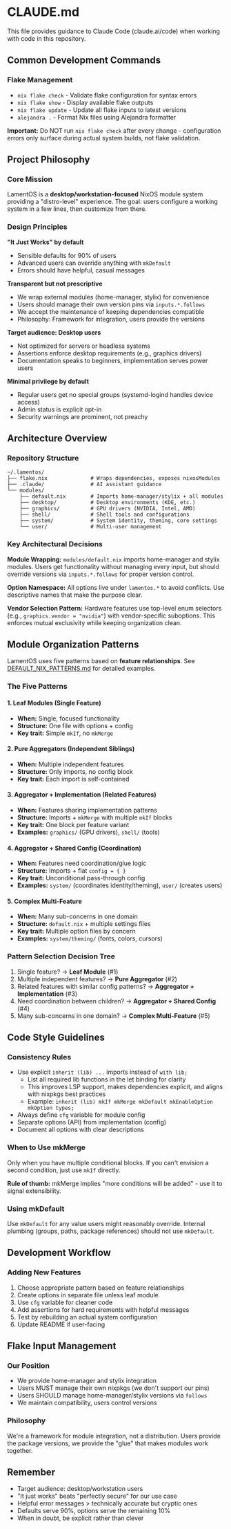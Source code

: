 # CLAUDE.md

This file provides guidance to Claude Code (claude.ai/code) when working with code in this repository.

## Common Development Commands

### Flake Management
- `nix flake check` - Validate flake configuration for syntax errors
- `nix flake show` - Display available flake outputs
- `nix flake update` - Update all flake inputs to latest versions
- `alejandra .` - Format Nix files using Alejandra formatter

**Important:** Do NOT run `nix flake check` after every change - configuration errors only surface during actual system builds, not flake validation.

## Project Philosophy

### Core Mission
LamentOS is a **desktop/workstation-focused** NixOS module system providing a "distro-level" experience. The goal: users configure a working system in a few lines, then customize from there.

### Design Principles

**"It Just Works" by default**
- Sensible defaults for 90% of users
- Advanced users can override anything with `mkDefault`
- Errors should have helpful, casual messages

**Transparent but not prescriptive**
- We wrap external modules (home-manager, stylix) for convenience
- Users should manage their own version pins via `inputs.*.follows`
- We accept the maintenance of keeping dependencies compatible
- Philosophy: Framework for integration, users provide the versions

**Target audience: Desktop users**
- Not optimized for servers or headless systems
- Assertions enforce desktop requirements (e.g., graphics drivers)
- Documentation speaks to beginners, implementation serves power users

**Minimal privilege by default**
- Regular users get no special groups (systemd-logind handles device access)
- Admin status is explicit opt-in
- Security warnings are prominent, not preachy

## Architecture Overview

### Repository Structure

```
~/.lamentos/
├── flake.nix              # Wraps dependencies, exposes nixosModules
├── .claude/               # AI assistant guidance
└── modules/
    ├── default.nix        # Imports home-manager/stylix + all modules
    ├── desktop/           # Desktop environments (KDE, etc.)
    ├── graphics/          # GPU drivers (NVIDIA, Intel, AMD)
    ├── shell/             # Shell tools and configurations
    ├── system/            # System identity, theming, core settings
    └── user/              # Multi-user management
```

### Key Architectural Decisions

**Module Wrapping:**
`modules/default.nix` imports home-manager and stylix modules. Users get functionality without managing every input, but should override versions via `inputs.*.follows` for proper version control.

**Option Namespace:**
All options live under `lamentos.*` to avoid conflicts. Use descriptive names that make the purpose clear.

**Vendor Selection Pattern:**
Hardware features use top-level enum selectors (e.g., `graphics.vendor = "nvidia"`) with vendor-specific suboptions. This enforces mutual exclusivity while keeping organization clean.

## Module Organization Patterns

LamentOS uses five patterns based on **feature relationships**. See [DEFAULT_NIX_PATTERNS.md](./.claude/DEFAULT_NIX_PATTERNS.md) for detailed examples.

### The Five Patterns

#### 1. Leaf Modules (Single Feature)
- **When:** Single, focused functionality
- **Structure:** One file with options + config
- **Key trait:** Simple `mkIf`, no `mkMerge`

#### 2. Pure Aggregators (Independent Siblings)
- **When:** Multiple independent features
- **Structure:** Only imports, no config block
- **Key trait:** Each import is self-contained

#### 3. Aggregator + Implementation (Related Features)
- **When:** Features sharing implementation patterns
- **Structure:** Imports + `mkMerge` with multiple `mkIf` blocks
- **Key trait:** One block per feature variant
- **Examples:** `graphics/` (GPU drivers), `shell/` (tools)

#### 4. Aggregator + Shared Config (Coordination)
- **When:** Features need coordination/glue logic
- **Structure:** Imports + flat `config = { }`
- **Key trait:** Unconditional pass-through config
- **Examples:** `system/` (coordinates identity/theming), `user/` (creates users)

#### 5. Complex Multi-Feature
- **When:** Many sub-concerns in one domain
- **Structure:** `default.nix` + multiple settings files
- **Key trait:** Multiple option files by concern
- **Examples:** `system/theming/` (fonts, colors, cursors)

### Pattern Selection Decision Tree

1. Single feature? → **Leaf Module** (#1)
2. Multiple independent features? → **Pure Aggregator** (#2)
3. Related features with similar config patterns? → **Aggregator + Implementation** (#3)
4. Need coordination between children? → **Aggregator + Shared Config** (#4)
5. Many sub-concerns in one domain? → **Complex Multi-Feature** (#5)

## Code Style Guidelines

### Consistency Rules
- Use explicit `inherit (lib) ...` imports instead of `with lib;`
  - List all required lib functions in the let binding for clarity
  - This improves LSP support, makes dependencies explicit, and aligns with nixpkgs best practices
  - Example: `inherit (lib) mkIf mkMerge mkDefault mkEnableOption mkOption types;`
- Always define `cfg` variable for module config
- Separate options (API) from implementation (config)
- Document all options with clear descriptions

### When to Use mkMerge
Only when you have multiple conditional blocks. If you can't envision a second condition, just use `mkIf` directly.

**Rule of thumb:** mkMerge implies "more conditions will be added" - use it to signal extensibility.

### Using mkDefault
Use `mkDefault` for any value users might reasonably override. Internal plumbing (groups, paths, package references) should not use `mkDefault`.

## Development Workflow

### Adding New Features

1. Choose appropriate pattern based on feature relationships
2. Create options in separate file unless leaf module
3. Use `cfg` variable for cleaner code
4. Add assertions for hard requirements with helpful messages
5. Test by rebuilding an actual system configuration
6. Update README if user-facing

## Flake Input Management

### Our Position
- We provide home-manager and stylix integration
- Users MUST manage their own nixpkgs (we don't support our pins)
- Users SHOULD manage home-manager/stylix versions via `follows`
- We maintain compatibility, users control versions

### Philosophy
We're a framework for module integration, not a distribution. Users provide the package versions, we provide the "glue" that makes modules work together.

## Remember

- Target audience: desktop/workstation users
- "It just works" beats "perfectly secure" for our use case
- Helpful error messages > technically accurate but cryptic ones
- Defaults serve 90%, options serve the remaining 10%
- When in doubt, be explicit rather than clever
